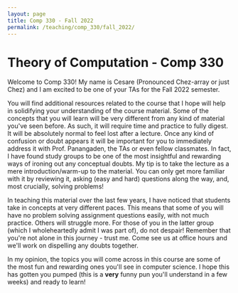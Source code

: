 ```yaml
---
layout: page
title: Comp 330 - Fall 2022
permalink: /teaching/comp_330/fall_2022/
---
```


# Theory of Computation - Comp 330
Welcome to Comp 330! My name is Cesare (Pronounced Chez-array or just Chez) and I am excited to be one of your TAs for the Fall 2022 semester. 

You will find additional resources related to the course that I hope will help in solidifying your understanding of the course material. Some of the concepts that you will learn will be very different from any kind of material you've seen before. As such, it will require time and practice to fully digest. It will be absolutely normal to feel lost after a lecture. Once any kind of confusion or doubt appears it will be important for you to immediately address it with Prof. Panangaden, the TAs or even fellow classmates. In fact, I have found study groups to be one of the most insightful and rewarding ways of ironing out any conceptual doubts. My tip is to take the lecture as a mere introduction/warm-up to the material. You can only get more familiar with it by reviewing it, asking (easy and hard) questions along the way, and, most crucially, solving problems!

In teaching this material over the last few years, I have noticed that students take in concepts at very different paces. This means that some of you will have no problem solving assignment questions easily, with not much practice. Others will struggle more. For those of you in the latter group (which I wholeheartedly admit I was part of), do not despair! Remember that you're not alone in this journey - trust me. Come see us at office hours and we'll work on dispelling any doubts together.

In my opinion, the topics you will come across in this course are some of the most fun and rewarding ones you'll see in computer science. I hope this has gotten you pumped (this is a **very** funny pun you'll understand in a few weeks) and ready to learn!
